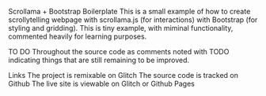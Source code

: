 Scrollama + Bootstrap Boilerplate
This is a small example of how to create scrollytelling webpage with scrollama.js (for interactions) with Bootstrap (for styling and gridding). This is tiny example, with miminal functionality, commented heavily for learning purposes.

TO DO
Throughout the source code as comments noted with TODO indicating things that are still remaining to be improved.

Links
The project is remixable on Glitch
The source code is tracked on Github
The live site is viewable on Glitch or Github Pages